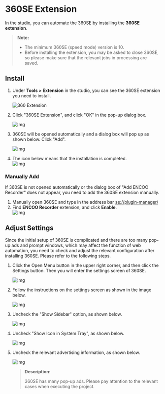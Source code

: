 # 360SE Extension

In the studio, you can automate the 360SE by installing the **360SE extension**.

> **Note:**
> 
> - The minimum 360SE (speed mode) version is 10.
> - Before installing the extension, you may be asked to close 360SE, so please make sure that the relevant jobs in processing are saved.

## Install

1. Under **Tools > Extension** in the studio, you can see the 360SE extension you need to install.
   
    ![360 Extension](https://docimages.blob.core.chinacloudapi.cn/images/Studio/Market/extensioninpath20201019.png)

2. Click "360SE Extension", and click "OK" in the pop-up dialog box.
   
    ![img](https://docimages.blob.core.chinacloudapi.cn/images/Amanda/Extension/360Dialog.png)

3. 360SE will be opened automatically and a dialog box will pop up as shown below. Click "Add".
   
    ![img](https://docimages.blob.core.chinacloudapi.cn/images/Amanda/Extension/360AddEncooRecorder%20.png)

4. The icon below means that the installation is completed.   
    ![img](https://docimages.blob.core.chinacloudapi.cn/images/Amanda/Extension/360BarWithExtensionIcon.png)

### Manually Add

If 360SE is not opened automatically or the dialog box of "Add ENCOO Recorder" does not appear, you need to add the 360SE extension manually.

1. Manually open 360SE and type in the address bar <se://plugin-manager/>
2. Find **ENCOO Recorder** extension, and click **Enable**.   
    ![img](https://docimages.blob.core.chinacloudapi.cn/images/Amanda/Extension/360EnableManual.png)

## Adjust Settings

Since the initial setup of 360SE is complicated and there are too many pop-up ads and prompt windows, which may affect the function of web automation, you need to check and adjust the relevant configuration after installing 360SE. Please refer to the following steps.

1. Click the Open Menu button in the upper right corner, and then click the Settings button. Then you will enter the settings screen of 360SE.
   
    ![img](https://docimages.blob.core.chinacloudapi.cn/images/Amanda/Extension/1.png)

2. Follow the instructions on the settings screen as shown in the image below.
   
    ![img](https://docimages.blob.core.chinacloudapi.cn/images/Amanda/Extension/2.png)

3. Uncheck the "Show Sidebar" option, as shown below.
   
    ![img](https://docimages.blob.core.chinacloudapi.cn/images/Amanda/Extension/3.png)

4. Uncheck "Show Icon in System Tray", as shown below.
   
    ![img](https://docimages.blob.core.chinacloudapi.cn/images/Amanda/Extension/4.png)

5. Uncheck the relevant advertising information, as shown below.
   
    ![img](https://docimages.blob.core.chinacloudapi.cn/images/Amanda/Extension/5.png)
   
   > **Description:**
   > 
   > 360SE has many pop-up ads. Please pay attention to the relevant cases when executing the project.